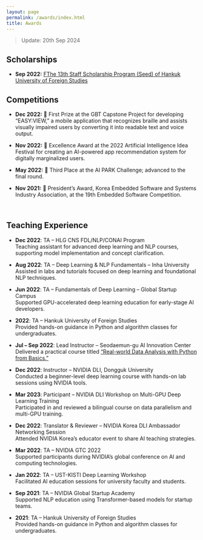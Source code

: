 ```yaml
---
layout: page
permalink: /awards/index.html
title: Awards
---
```


> Update: 20th Sep 2024

## Scholarships

- **Sep 2022:** [FThe 13th Staff Scholarship Program (Seed) of Hankuk University of Foreign Studies](https://www.hufs.ac.kr/hufs/11403/subview.do?enc=Zm5jdDF8QEB8JTJGYmJzJTJGaHVmcyUyRjIxODclMkY5NDQxMiUyRmFydGNsVmlldy5kbyUzRnBhZ2UlM0QxJTI2c3JjaENvbHVtbiUzRHNqJTI2c3JjaFdyZCUzRCVFQyU5NCVBOCVFQyU5NSU5NyUyNmJic0NsU2VxJTNEJTI2YmJzT3BlbldyZFNlcSUzRCUyNnJnc0JnbmRlU3RyJTNEJTI2cmdzRW5kZGVTdHIlM0QlMjZpc1ZpZXdNaW5lJTNEZmFsc2UlMjZwYXNzd29yZCUzRCUyNg%3D%3D) <br>

## Competitions   
- **Dec 2022:** 🥇 First Prize at the GBT Capstone Project for developing “EASY:VIEW,” a mobile application that recognizes braille and assists visually impaired users by converting it into readable text and voice output.   
- **Nov 2022:** 🥈 Excellence Award at the 2022 Artificial Intelligence Idea Festival for creating an AI-powered app recommendation system for digitally marginalized users.   
- **May 2022:** 🥉 Third Place at the AI PARK Challenge; advanced to the final round.   
- **Nov 2021:** 🏅 President’s Award, Korea Embedded Software and Systems Industry Association, at the 19th Embedded Software Competition.

  <br>   


## Teaching Experience    

- **Dec 2022**: TA – HLG CNS FDL/NLP/CONAI Program  
  Teaching assistant for advanced deep learning and NLP courses, supporting model implementation and concept clarification.

- **Aug 2022**: TA – Deep Learning & NLP Fundamentals – Inha University  
  Assisted in labs and tutorials focused on deep learning and foundational NLP techniques.

- **Jun 2022**: TA – Fundamentals of Deep Learning – Global Startup Campus  
  Supported GPU-accelerated deep learning education for early-stage AI developers.

- **2022**: TA – Hankuk University of Foreign Studies  
  Provided hands-on guidance in Python and algorithm classes for undergraduates.  

- **Jul – Sep 2022**: Lead Instructor – Seodaemun-gu AI Innovation Center  
  Delivered a practical course titled [“Real-world Data Analysis with Python from Basics.”](https://www.sdm.go.kr/lll/user/lectureinfo/lectureInfoView.do?idx=1597)

- **Dec 2022**: Instructor – NVIDIA DLI, Dongguk University  
  Conducted a beginner-level deep learning course with hands-on lab sessions using NVIDIA tools.

- **Mar 2023**: Participant – NVIDIA DLI Workshop on Multi-GPU Deep Learning Training  
  Participated in and reviewed a bilingual course on data parallelism and multi-GPU training.

- **Dec 2022**: Translator & Reviewer – NVIDIA Korea DLI Ambassador Networking Session  
  Attended NVIDIA Korea’s educator event to share AI teaching strategies.

- **Mar 2022**: TA – NVIDIA GTC 2022  
  Supported participants during NVIDIA’s global conference on AI and computing technologies.

- **Jan 2022**: TA – UST-KISTI Deep Learning Workshop  
  Facilitated AI education sessions for university faculty and students.

- **Sep 2021**: TA – NVIDIA Global Startup Academy  
  Supported NLP education using Transformer-based models for startup teams.

- **2021**:  TA – Hankuk University of Foreign Studies   
  Provided hands-on guidance in Python and algorithm classes for undergraduates.  



<br>
